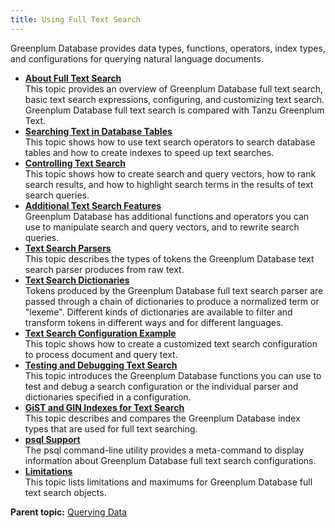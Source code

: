 ```yaml
---
title: Using Full Text Search 
---
```


Greenplum Database provides data types, functions, operators, index types, and configurations for querying natural language documents.

-   **[About Full Text Search](../textsearch/intro.html)**  
This topic provides an overview of Greenplum Database full text search, basic text search expressions, configuring, and customizing text search. Greenplum Database full text search is compared with Tanzu Greenplum Text.
-   **[Searching Text in Database Tables](../textsearch/tables-indexes.html)**  
This topic shows how to use text search operators to search database tables and how to create indexes to speed up text searches.
-   **[Controlling Text Search](../textsearch/controlling.html)**  
This topic shows how to create search and query vectors, how to rank search results, and how to highlight search terms in the results of text search queries.
-   **[Additional Text Search Features](../textsearch/features.html)**  
Greenplum Database has additional functions and operators you can use to manipulate search and query vectors, and to rewrite search queries.
-   **[Text Search Parsers](../textsearch/parsers.html)**  
This topic describes the types of tokens the Greenplum Database text search parser produces from raw text.
-   **[Text Search Dictionaries](../textsearch/dictionaries.html)**  
Tokens produced by the Greenplum Database full text search parser are passed through a chain of dictionaries to produce a normalized term or "lexeme". Different kinds of dictionaries are available to filter and transform tokens in different ways and for different languages.
-   **[Text Search Configuration Example](../textsearch/configuration.html)**  
This topic shows how to create a customized text search configuration to process document and query text.
-   **[Testing and Debugging Text Search](../textsearch/testing.html)**  
This topic introduces the Greenplum Database functions you can use to test and debug a search configuration or the individual parser and dictionaries specified in a configuration.
-   **[GiST and GIN Indexes for Text Search](../textsearch/gist-gin.html)**  
This topic describes and compares the Greenplum Database index types that are used for full text searching.
-   **[psql Support](../textsearch/psql-support.html)**  
The psql command-line utility provides a meta-command to display information about Greenplum Database full text search configurations.
-   **[Limitations](../textsearch/limitations.html)**  
This topic lists limitations and maximums for Greenplum Database full text search objects.

**Parent topic:** [Querying Data](../query/topics/query.html)

